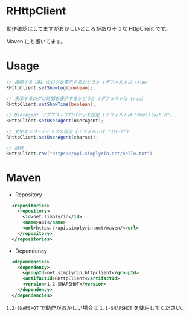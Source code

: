 # RHttpClient
動作確認はしてますがおかしいところがありそうな HttpClient です。

Maven にも置いてます。

# Usage
```Java
// 接続する URL のログを表示するかどうか (デフォルトは true)
RHttpClient.setShowLog(boolean);

// 表示するログに時間を表示するかどうか (デフォルトは true)
RHttpClient.setShowTime(boolean);

// UserAgent リクエストプロパティを設定 (デフォルトは "Mozilla/5.0")
RHttpClient.setUserAgent(userAgent);

// 文字エンコーディングの設定 (デフォルトは "UTF-8")
RHttpClient.setUserAgent(charset);

// 接続
RHttpClient.raw("https://api.simplyrin.net/hello.txt")
```

# Maven
- Repository
```XML
  <repositories>
    <repository>
      <id>net.simplyrin</id>
      <name>api</name>
      <url>https://api.simplyrin.net/maven/</url>
    </repository>
  </repositories>
```

- Dependency
```XML
  <dependencies>
    <dependency>
      <groupId>net.simplyrin.httpclient</groupId>
      <artifactId>RHttpClient</artifactId>
      <version>1.2-SNAPSHOT</version>
    </dependency>
  </dependencies>
```
`1.2-SNAPSHOT` で動作がおかしい場合は `1.1-SNAPSHOT` を使用してください。
